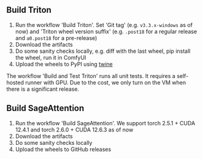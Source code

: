 ## Build Triton

1. Run the workflow 'Build Triton'. Set 'Git tag' (e.g. `v3.3.x-windows` as of now) and 'Triton wheel version suffix' (e.g. `.post18` for a regular release and `a0.post18` for a pre-release)
2. Download the artifacts
3. Do some sanity checks locally, e.g. diff with the last wheel, pip install the wheel, run it in ComfyUI
4. Upload the wheels to PyPI using [twine](https://packaging.python.org/en/latest/tutorials/packaging-projects/#uploading-the-distribution-archives)

The workflow 'Build and Test Triton' runs all unit tests. It requires a self-hosted runner with GPU. Due to the cost, we only turn on the VM when there is a significant release.

## Build SageAttention

1. Run the workflow 'Build SageAttention'. We support torch 2.5.1 + CUDA 12.4.1 and torch 2.6.0 + CUDA 12.6.3 as of now
2. Download the artifacts
3. Do some sanity checks locally
4. Upload the wheels to GitHub releases
